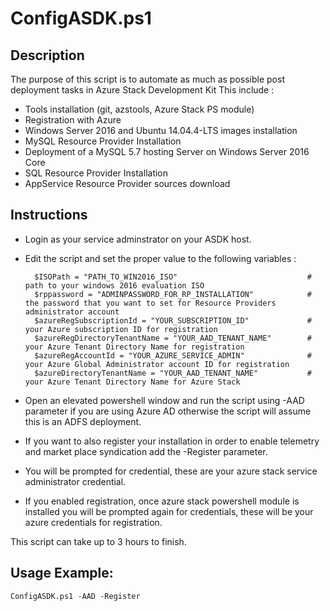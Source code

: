 ConfigASDK.ps1
==============
Description
-----------

The purpose of this script is to automate as much as possible post deployment tasks in Azure Stack Development Kit
This include :
* Tools installation (git, azstools, Azure Stack PS module)
* Registration with Azure
* Windows Server 2016 and Ubuntu 14.04.4-LTS images installation
* MySQL Resource Provider Installation
* Deployment of a MySQL 5.7 hosting Server on Windows Server 2016 Core
* SQL Resource Provider Installation
* AppService Resource Provider sources download

Instructions
------------

* Login as your service adminstrator on your ASDK host.
* Edit the script and set the proper value to the following variables :
	
		$ISOPath = "PATH_TO_WIN2016_ISO"                             # path to your windows 2016 evaluation ISO
		$rppassword = "ADMINPASSWORD_FOR_RP_INSTALLATION"            # the password that you want to set for Resource Providers administrator account
		$azureRegSubscriptionId = "YOUR_SUBSCRIPTION_ID"             # your Azure subscription ID for registration
		$azureRegDirectoryTenantName = "YOUR_AAD_TENANT_NAME"        # your Azure Tenant Directory Name for registration
		$azureRegAccountId = "YOUR_AZURE_SERVICE_ADMIN"              # your Azure Global Administrator account ID for registration
		$azureDirectoryTenantName = "YOUR_AAD_TENANT_NAME"           # your Azure Tenant Directory Name for Azure Stack 
	
* Open an elevated powershell window and run the script using -AAD parameter if you are using Azure AD otherwise the script will assume this is an ADFS deployment. 
* If you want to also register your installation in order to enable telemetry and market place syndication add the -Register parameter.
* You will be prompted for credential, these are your azure stack service administrator credential.
* If you enabled registration, once azure stack powershell module is installed you will be prompted again for credentials, these will be your azure credentials for registration.
	
This script can take up to 3 hours to finish.
	
Usage Example:
-------------

	ConfigASDK.ps1 -AAD -Register